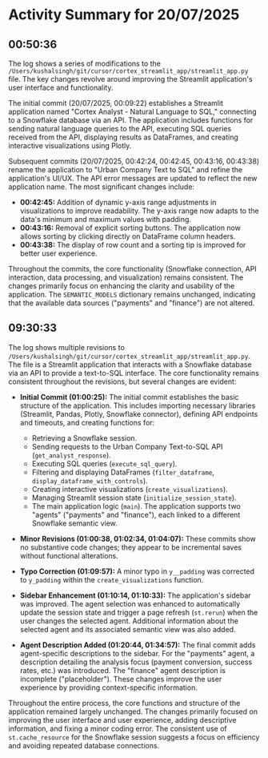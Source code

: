 # Activity Summary for 20/07/2025

## 00:50:36
The log shows a series of modifications to the `/Users/kushalsingh/git/cursor/cortex_streamlit_app/streamlit_app.py` file.  The key changes revolve around improving the Streamlit application's user interface and functionality.

The initial commit (20/07/2025, 00:09:22) establishes a Streamlit application named "Cortex Analyst - Natural Language to SQL," connecting to a Snowflake database via an API.  The application includes functions for sending natural language queries to the API, executing SQL queries received from the API, displaying results as DataFrames, and creating interactive visualizations using Plotly.

Subsequent commits (20/07/2025, 00:42:24, 00:42:45, 00:43:16, 00:43:38) rename the application to "Urban Company Text to SQL" and refine the application's UI/UX.  The API error messages are updated to reflect the new application name.  The most significant changes include:

* **00:42:45:** Addition of dynamic y-axis range adjustments in visualizations to improve readability.  The y-axis range now adapts to the data's minimum and maximum values with padding.
* **00:43:16:**  Removal of explicit sorting buttons.  The application now allows sorting by clicking directly on DataFrame column headers.
* **00:43:38:** The display of row count and a sorting tip is improved for better user experience.


Throughout the commits, the core functionality (Snowflake connection, API interaction, data processing, and visualization) remains consistent.  The changes primarily focus on enhancing the clarity and usability of the application.  The `SEMANTIC_MODELS` dictionary remains unchanged, indicating that the available data sources ("payments" and "finance") are not altered.


## 09:30:33
The log shows multiple revisions to `/Users/kushalsingh/git/cursor/cortex_streamlit_app/streamlit_app.py`.  The file is a Streamlit application that interacts with a Snowflake database via an API to provide a text-to-SQL interface.  The core functionality remains consistent throughout the revisions, but several changes are evident:

* **Initial Commit (01:00:25):** The initial commit establishes the basic structure of the application.  This includes importing necessary libraries (Streamlit, Pandas, Plotly, Snowflake connector), defining API endpoints and timeouts, and creating functions for:
    * Retrieving a Snowflake session.
    * Sending requests to the Urban Company Text-to-SQL API (`get_analyst_response`).
    * Executing SQL queries (`execute_sql_query`).
    * Filtering and displaying DataFrames (`filter_dataframe`, `display_dataframe_with_controls`).
    * Creating interactive visualizations (`create_visualizations`).
    * Managing Streamlit session state (`initialize_session_state`).
    * The main application logic (`main`).
    The application supports two "agents" ("payments" and "finance"), each linked to a different Snowflake semantic view.

* **Minor Revisions (01:00:38, 01:02:34, 01:04:07):** These commits show no substantive code changes; they appear to be incremental saves without functional alterations.

* **Typo Correction (01:09:57):**  A minor typo in `y__padding` was corrected to `y_padding` within the `create_visualizations` function.

* **Sidebar Enhancement (01:10:14, 01:10:33):** The application's sidebar was improved.  The agent selection was enhanced to automatically update the session state and trigger a page refresh (`st.rerun`) when the user changes the selected agent.  Additional information about the selected agent and its associated semantic view was also added.

* **Agent Description Added (01:20:44, 01:34:57):**  The final commit adds agent-specific descriptions to the sidebar.  For the "payments" agent, a description detailing the analysis focus (payment conversion, success rates, etc.) was introduced.  The "finance" agent description is incomplete ("placeholder").  These changes improve the user experience by providing context-specific information.

Throughout the entire process, the core functions and structure of the application remained largely unchanged.  The changes primarily focused on improving the user interface and user experience, adding descriptive information, and fixing a minor coding error.  The consistent use of `st.cache_resource` for the Snowflake session suggests a focus on efficiency and avoiding repeated database connections.
